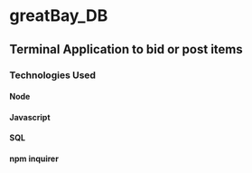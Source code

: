 # greatBay_DB


<h2>Terminal Application to bid or post items</h2>


<h3>Technologies Used</h3>
<h4>Node</h4>
<h4>Javascript </h4>
<h4>SQL </h4>
<h4>npm inquirer</h4>



